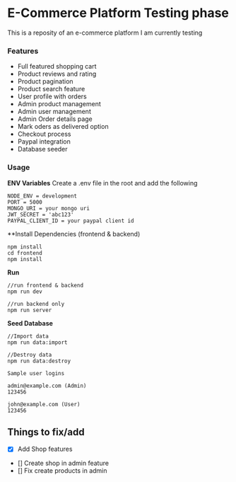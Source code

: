 # E-Commerce Platform Testing phase

This is a reposity of an e-commerce platform I am currently testing

### Features

- Full featured shopping cart
- Product reviews and rating
- Product pagination
- Product search feature
- User profile with orders
- Admin product management
- Admin user management
- Admin Order details page
- Mark oders as delivered option
- Checkout process
- Paypal integration
- Database seeder

### Usage

**ENV Variables**
Create a .env file in the root and add the following

```
NODE_ENV = development
PORT = 5000
MONGO_URI = your mongo uri
JWT_SECRET = 'abc123'
PAYPAL_CLIENT_ID = your paypal client id
```

\*\*Install Dependencies (frontend & backend)

```
npm install
cd frontend
npm install
```

**Run**

```
//run frontend & backend
npm run dev

//run backend only
npm run server
```

**Seed Database**

```
//Import data
npm run data:import

//Destroy data
npm run data:destroy
```

```
Sample user logins

admin@example.com (Admin)
123456

john@example.com (User)
123456
```

## Things to fix/add

- [x] Add Shop features
- [] Create shop in admin feature
- [] Fix create products in admin
